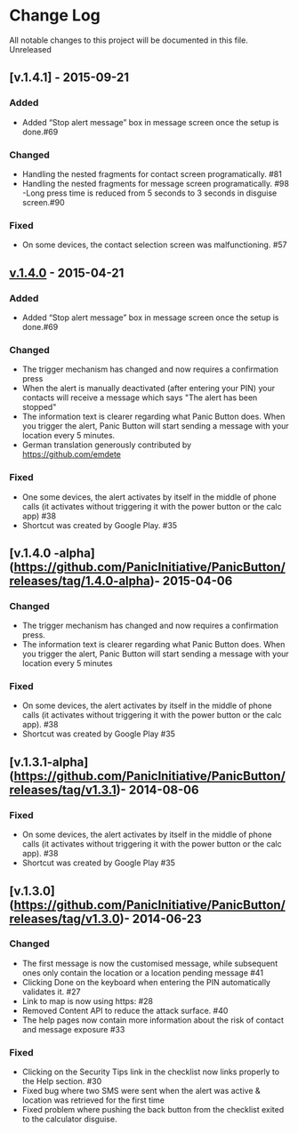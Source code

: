 # **Change Log**

All notable changes to this project will be documented in this file. 
Unreleased


##  **[v.1.4.1] - 2015-09-21**

### **Added**

-	Added “Stop alert message” box in message screen once the setup is done.#69

### **Changed**

-	Handling the nested fragments for contact screen programatically. #81
- Handling the nested fragments for message screen programatically. #98
 -Long press time is reduced from 5 seconds to 3 seconds in disguise screen.#90

### **Fixed**

- On some devices, the contact selection screen was malfunctioning. #57

## **[v.1.4.0](https://github.com/PanicInitiative/PanicButton/releases/tag/v1.4.0) - 2015-04-21**

### **Added**

-	Added “Stop alert message” box in message screen once the setup is done.#69

### **Changed**

- The trigger mechanism has changed and now requires a confirmation press
-	When the alert is manually deactivated (after entering your PIN) your contacts will receive a message which says "The alert has been stopped"
- The information text is clearer regarding what Panic Button does. When you trigger the alert, Panic Button will start sending a message with your location every 5 minutes.
- 	German translation generously contributed by https://github.com/emdete

### **Fixed**

- One some devices, the alert activates by itself in the middle of phone calls (it activates without triggering it with the power button or the calc app) #38
- Shortcut was created by Google Play. #35

##  **[v.1.4.0 -alpha] (https://github.com/PanicInitiative/PanicButton/releases/tag/1.4.0-alpha)- 2015-04-06**

### **Changed**
- The trigger mechanism has changed and now requires a confirmation press.
- The information text is clearer regarding what Panic Button does. When you trigger the alert, Panic Button will start sending a message with your location every 5 minutes

### **Fixed**
- On some devices, the alert activates by itself in the middle of phone calls (it activates without triggering it with the power button or the calc app). #38
- Shortcut was created by Google Play #35


##  **[v.1.3.1-alpha] (https://github.com/PanicInitiative/PanicButton/releases/tag/v1.3.1)- 2014-08-06**

### **Fixed**

- On some devices, the alert activates by itself in the middle of phone calls (it activates without triggering it with the power button or the calc app). #38
- Shortcut was created by Google Play #35


##  **[v.1.3.0] (https://github.com/PanicInitiative/PanicButton/releases/tag/v1.3.0)- 2014-06-23**

### **Changed**

- The first message is now the customised message, while subsequent ones only contain the location or a location pending message #41
- Clicking Done on the keyboard when entering the PIN automatically validates it. #27
- Link to map is now using https: #28
- Removed Content API to reduce the attack surface. #40
- The help pages now contain more information about the risk of contact and message exposure #33

### **Fixed**

- Clicking on the Security Tips link in the checklist now links properly to the Help section. #30
- Fixed bug where two SMS were sent when the alert was active & location was retrieved for the first time
- Fixed problem where pushing the back button from the checklist exited to the calculator disguise.

